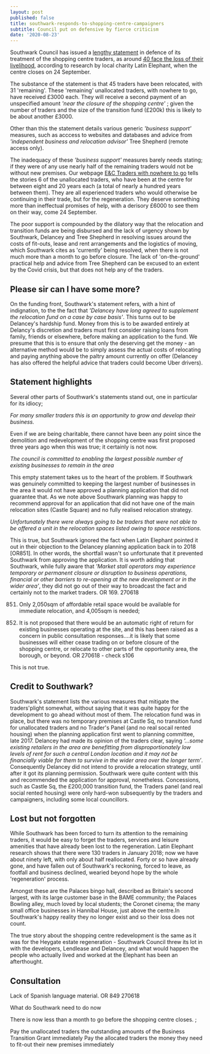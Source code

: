 ```yaml
---
layout: post
published: false
title: southwark-responds-to-shopping-centre-campaigners
subtitle: Council put on defensive by fierce criticism
date: '2020-08-23'
---
```

 

Southwark Council has issued a [lengthy statement](https://www.southwark.gov.uk/regeneration/elephant-and-castle?chapter=13) in defence of its treatment of the shopping centre traders, as around [40 face the loss of their livelihood](https://latinelephant.org/displaced-traders-with-no-relocation/#Sayed), according to research by local charity Latin Elephant, when the centre closes on 24 September.  

The substance of the statement is that 45 traders have been relocated, with 31 'remaining'.  These 'remaining' unallocated traders, with nowhere to go, have received £3000 each.  They will receive a second payment of an unspecified amount _'near the closure of the shopping centre'_ ; given the number of traders and the size of the transition fund (£200k) this is likely to be about another £3000.

Other than this the statement details various generic _'business support'_ measures, such as acccess to websites and databases and advice from _'independent business and relocation advisor'_ Tree Shepherd (remote access only).

The inadequacy of these _'business support'_ measures barely needs stating; if they were of any use nearly half of the remaining traders would not be without new premises.  Our webpage [E&C Traders with nowhere to go](http://35percent.org/traders-expelled-by-regeneration/) tells the stories 6 of the unallocated traders, who have been at the centre for between eight and 20 years each (a total of nearly a hundred years between them). They are all experienced traders who would otherwise be continuing in their trade, but for the regeneration.  They deserve something more than ineffectual promises of help, with a derisory £6000 to see them on their way, come 24 September.

The poor support is compounded by the dilatory way that the relocation and transition funds are being disbursed and the lack of urgency shown by Southwark, Delancey and Tree Shepherd in resolving issues around the costs of fit-outs, lease and rent arrangements and the logistics of moving, which Southwark cites as 'currently' being resolved, when there is not much more than a month to go before closure.  The lack of 'on-the-ground' practical help and advice from Tree Shepherd can be excused to an extent by the Covid crisis, but that does not help any of the traders.


##  Please sir can I have some more?

On the funding front, Southwark's statement refers, with a hint of indignation, to the the fact that _'Delancey have long agreed to supplement the relocation fund on a case by case basis'_.  This turns out to be Delancey's hardship fund. Money from this is to be awarded entirely at Delancy's discretion and traders must first consider raising loans from family, friends or elsewhere, before making an application to the fund.  We presume that this is to ensure that only the deserving get the money - an alternative method would be to simply assess the actual costs of relocating and paying anything above the paltry amount currently on offer (Delancey has also offered the helpful advice that traders could become Uber drivers).

## Statement highlights

Several other parts of Southwark's statements stand out, one in particular for its idiocy;

_For many smaller traders this is an opportunity to grow and develop their business._

Even if we are being charitable, there cannot have been any point since the demolition and redevelopment of the shopping centre was first proposed three years ago when this was true; it certainly is not now.

_The council is committed to enabling the largest possible number of existing businesses to remain in the area_ 

This empty statement takes us to the heart of the problem.  If Southwark was genuinely committed to keeping the largest number of businesses in the area it would not have approved a planning application that did not guarantee that.  As we note above Southwark planning was happy to recommend approval for an application that did not have one of the main relocation sites (Castle Square) and no fully realised relocation strategy.

_Unfortunately there were always going to be traders that were not able to be offered a unit in
the relocation spaces listed owing to space restrictions._

This is true, but Southwark ignored the fact when Latin Elephant pointed it out in their objection to the Delancey planning application back in to 2018 [OR851].  In other words, the shortfall wasn't so unfortunate that it prevented Southwark from approving the application.  It is worth adding that Southwark, while fully aware that  _'Market stall operators may experience temporary or permanent closure or disruption to business operations, financial or other barriers to re-opening at the new development or in the wider area'_, they did not go out of their way to broadcast the fact and certainly not to the market traders. OR 169. 270618 

851. Only 2,050sqm of affordable retail space would be available for immediate relocation,
and 4,005sqm is needed;


235. It is not proposed that there would be an automatic right of return for existing businesses operating at the site, and this has been raised as a concern in public consultation responses....it is likely that some businesses will either cease trading on or before closure of the shopping centre, or relocate to other parts of the opportunity area, the borough, or beyond. OR 270618 - check s106

This is not true.  
## Credit to Southwark?

Southwark's statement lists the various measures that mitigate the traders'plight somewhat, without saying that it was quite happy for the development to go ahead without most of them.  The relocation fund was in place, but there was no temporary premises at Castle Sq, no transition fund for unallocated traders and no Trader's Panel (and no real socail rented housing) when the planning application first went to planning committee, late 2017.  Delancey had made its opinion of the traders clear, saying _‘…some existing retailers in the area are benefitting from disproportionately low levels of rent for such a central London location and it may not be financially viable for them to survive in the wider area over the longer term’_.  Consequently Delancey did not intend to provide a relocation strategy, until after it got its planning permission.  Southwark were quite content with this and recommended the application for approval, nonetheless.  Concessions, such as Castle Sq, the £200,000 transition fund, the Traders panel (and real social rented housing) were only hard-won subsequently by the traders and campaigners, including some local councillors.

## Lost but not forgotten

While Southwark has been forced to turn its attention to the remaining traders, it would be easy to forget the traders, services and leisure amenities that have already been lost to the regeneration.  Latin Elephant research shows that there were 130 traders in January 2018; now we have about ninety left, with only about half reallocated.  Forty or so have already gone, and have fallen out of Southwark's reckoning, forced to leave, as footfall and business declined, wearied beyond hope by the whole 'regeneration' process.

Amongst these are the Palaces bingo hall, described as Britain's second largest, with its large customer base in the BAME community; the Palaces Bowling alley, much loved by local students; the Coronet cinema; the many small office businesses in Hannibal House, just above the centre.In Southwark's happy reality they no longer exist and so their loss does not count.

The true story about the shopping centre redevelopment is the same as it was for the Heygate estate regeneration - Southwark Council threw its lot in with the developers, Lendlease and Delancey, and what would happen the people who actually lived and worked at the Elephant has been an afterthought.

## Consultation

Lack of Spanish language material. OR 849 270618

What do Southwark need to do now

There is now less than a month to go before the shopping centre closes.  ; 

Pay the unallocated traders the outstanding amounts of the Business Transition Grant immediately 
Pay the allocated traders the money they need to fit-out their new premises immediately
